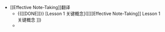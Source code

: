 - [[Effective Note-Taking]]翻译
    - {{[[DONE]]}} [Lesson 1 关键概念]([[[[Effective Note-Taking]] Lesson 1 关键概念 ]])
    - 
